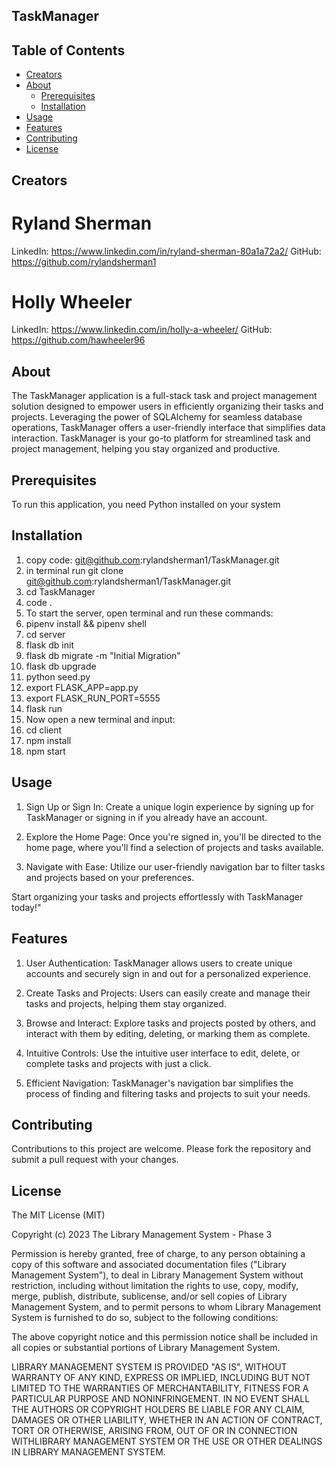 ## TaskManager

## Table of Contents

- [Creators](#creators)
- [About](#about)
  - [Prerequisites](#prerequisites)
  - [Installation](#installation)
- [Usage](#usage)
- [Features](#features)
- [Contributing](#contributing)
- [License](#license)

## Creators

# Ryland Sherman

LinkedIn: https://www.linkedin.com/in/ryland-sherman-80a1a72a2/ GitHub: https://github.com/rylandsherman1

# Holly Wheeler

LinkedIn: https://www.linkedin.com/in/holly-a-wheeler/ GitHub: https://github.com/hawheeler96

## About

The TaskManager application is a full-stack task and project management solution designed to empower users in efficiently organizing their tasks and projects. Leveraging the power of SQLAlchemy for seamless database operations, TaskManager offers a user-friendly interface that simplifies data interaction. TaskManager is your go-to platform for streamlined task and project management, helping you stay organized and productive.

## Prerequisites

To run this application, you need Python installed on your system

## Installation

1. copy code: git@github.com:rylandsherman1/TaskManager.git
2. in terminal run git clone git@github.com:rylandsherman1/TaskManager.git
3. cd TaskManager
4. code .
5. To start the server, open terminal and run these commands:
6. pipenv install && pipenv shell
7. cd server
8. flask db init
9. flask db migrate -m "Initial Migration"
10. flask db upgrade
11. python seed.py
12. export FLASK_APP=app.py
13. export FLASK_RUN_PORT=5555
14. flask run
15. Now open a new terminal and input:
16. cd client
17. npm install
18. npm start

## Usage

1. Sign Up or Sign In: Create a unique login experience by signing up for TaskManager or signing in if you already have an account.

2. Explore the Home Page: Once you're signed in, you'll be directed to the home page, where you'll find a selection of projects and tasks available.

3. Navigate with Ease: Utilize our user-friendly navigation bar to filter tasks and projects based on your preferences.

Start organizing your tasks and projects effortlessly with TaskManager today!"

## Features

1. User Authentication: TaskManager allows users to create unique accounts and securely sign in and out for a personalized experience.

2. Create Tasks and Projects: Users can easily create and manage their tasks and projects, helping them stay organized.

3. Browse and Interact: Explore tasks and projects posted by others, and interact with them by editing, deleting, or marking them as complete.

4. Intuitive Controls: Use the intuitive user interface to edit, delete, or complete tasks and projects with just a click.

5. Efficient Navigation: TaskManager's navigation bar simplifies the process of finding and filtering tasks and projects to suit your needs.

## Contributing

Contributions to this project are welcome. Please fork the repository and submit a pull request with your changes.

## License

The MIT License (MIT)

Copyright (c) 2023 The Library Management System - Phase 3

Permission is hereby granted, free of charge, to any person obtaining a copy of this software and associated documentation files ("Library Management System"), to deal in Library Management System without restriction, including without limitation the rights to use, copy, modify, merge, publish, distribute, sublicense, and/or sell copies of Library Management System, and to permit persons to whom Library Management System is furnished to do so, subject to the following conditions:

The above copyright notice and this permission notice shall be included in all copies or substantial portions of Library Management System.

LIBRARY MANAGEMENT SYSTEM IS PROVIDED "AS IS", WITHOUT WARRANTY OF ANY KIND, EXPRESS OR IMPLIED, INCLUDING BUT NOT LIMITED TO THE WARRANTIES OF MERCHANTABILITY, FITNESS FOR A PARTICULAR PURPOSE AND NONINFRINGEMENT. IN NO EVENT SHALL THE AUTHORS OR COPYRIGHT HOLDERS BE LIABLE FOR ANY CLAIM, DAMAGES OR OTHER LIABILITY, WHETHER IN AN ACTION OF CONTRACT, TORT OR OTHERWISE, ARISING FROM, OUT OF OR IN CONNECTION WITHLIBRARY MANAGEMENT SYSTEM OR THE USE OR OTHER DEALINGS IN LIBRARY MANAGEMENT SYSTEM.
